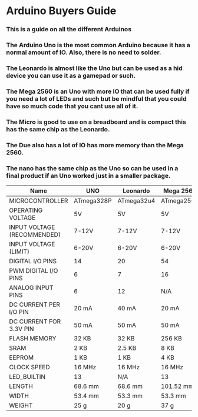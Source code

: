 # Arduino Buyers Guide


### This is a guide on all the different Arduinos

### The Arduino Uno is the most common Arduino because it has a normal amount of IO. Also, there is no need to solder.

### The Leonardo is almost like the Uno but can be used as a hid device you can use it as a gamepad or such.

### The Mega 2560 is an Uno with more IO that can be used fully if you need a lot of LEDs and such but be mindful that you could have so much code that you cant use all of it.

### The Micro is good to use on a breadboard and is compact this has the same chip as the Leonardo.

### The Due also has a lot of IO has more memory than the Mega 2560.

### The nano has the same chip as the Uno so can be used in a final product if an Uno worked just in a smaller package.

| Name                        | UNO        | Leonardo   | Mega 2560  | Micro      | Due         | nano      |
| --------------------------- | ---------- | ---------- | ---------- | ---------- | ----------- | --------- |
| MICROCONTROLLER             | ATmega328P | ATmega32u4 | ATmega2560 | ATmega32U4 | AT91SAM3X8E | ATmega328 |
| OPERATING VOLTAGE           | 5V         | 5V         | 5V         | 5V         | 3.3V        | 5 V       |
| INPUT VOLTAGE (RECOMMENDED) | 7-12V      | 7-12V      | 7-12V      | 7-12V      | 7-12V       | 7-12V     |
| INPUT VOLTAGE (LIMIT)       | 6-20V      | 6-20V      | 6-20V      | N/A        | 6-16V       | 8         |
| DIGITAL I/O PINS 			  | 14 		   | 20 		| 54 		 | 20 		  | 54		    | 22        |
| PWM DIGITAL I/O PINS 		  | 6          | 7          | 16         | 7          | N/A         | 6         |
| ANALOG INPUT PINS           | 6 	       | 12         | N/A        | 12         | 12          | N/A       |
| DC CURRENT PER I/O PIN 	  | 20 mA      | 40 mA      | 20 mA      | 20 mA      | 2 (DAC)     | 40 mA     |
| DC CURRENT FOR 3.3V PIN 	  | 50 mA      | 50 mA      | 50 mA      | 50 mA      | 130 mA      | N/A       |
| FLASH MEMORY 				  | 32 KB      | 32 KB      | 256 KB     | 32 KB      | 800 mA      | N/A       |
| SRAM                        | 2 KB 	   | 2.5 KB     | 8 KB       | 2.5 KB     | 800 mA      | 32 KB     |
| EEPROM 					  | 1 KB       | 1 KB       | 4 KB       | 1 KB       | 512 KB      | 2 KB      |
| CLOCK SPEED 				  | 16 MHz     | 16 MHz     | 16 MHz     | 16 MHz     | 96 KB       | 16 MHz    |
| LED\_BUILTIN 				  | 13         | N/A        | 13         | 13         | 84 MHz      | 1 KB      |
| LENGTH 					  | 68.6 mm    | 68.6 mm    | 101.52 mm  | 48 mm      | 101.52 mm   | 18 mm     |
| WIDTH 					  | 53.4 mm    | 53.3 mm    | 53.3 mm    | 18 mm      | 53.3 mm     | 45 mm     |
| WEIGHT 					  | 25 g       | 20 g       | 37 g       | 13 g       | 36 g        | 7 g       |
